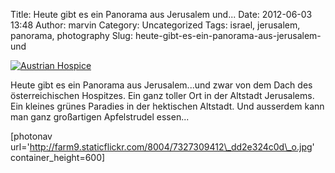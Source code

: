 Title: Heute gibt es ein Panorama aus Jerusalem und...
Date: 2012-06-03 13:48
Author: marvin
Category: Uncategorized
Tags: israel, jerusalem, panorama, photography
Slug: heute-gibt-es-ein-panorama-aus-jerusalem-und

[![Austrian
Hospice](http://farm9.staticflickr.com/8004/7327309412_c5e3f5f310_c.jpg)](http://www.flickr.com/photos/marvinxsteadfast/7327309412/ "Austrian Hospice by marvinxsteadfast, on Flickr, via Patr")

Heute gibt es ein Panorama aus Jerusalem...und zwar von dem Dach des
österreichischen Hospitzes. Ein ganz toller Ort in der Altstadt
Jerusalems. Ein kleines grünes Paradies in der hektischen Altstadt. Und
ausserdem kann man ganz großartigen Apfelstrudel essen...

[photonav
url='http://farm9.staticflickr.com/8004/7327309412\_dd2e324c0d\_o.jpg'
container\_height=600]

